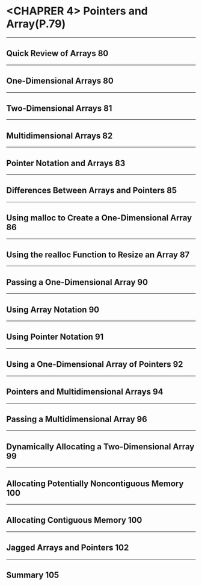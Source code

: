 # <CHAPRER 4> Pointers and Array(P.79)
------------------------

## Quick Review of Arrays 80
------------------------
## One-Dimensional Arrays 80
------------------------
## Two-Dimensional Arrays 81
-------------------------
## Multidimensional Arrays 82
-------------------------
## Pointer Notation and Arrays 83
--------------------------
## Differences Between Arrays and Pointers 85
--------------------------
## Using malloc to Create a One-Dimensional Array 86
--------------------------
## Using the realloc Function to Resize an Array 87
--------------------------
## Passing a One-Dimensional Array 90
--------------------------
## Using Array Notation 90
--------------------------
## Using Pointer Notation 91
--------------------------
## Using a One-Dimensional Array of Pointers 92
--------------------------
## Pointers and Multidimensional Arrays 94
--------------------------
## Passing a Multidimensional Array 96
--------------------------
## Dynamically Allocating a Two-Dimensional Array 99
--------------------------
## Allocating Potentially Noncontiguous Memory 100
--------------------------
## Allocating Contiguous Memory 100
--------------------------
## Jagged Arrays and Pointers 102
--------------------------
## Summary 105
